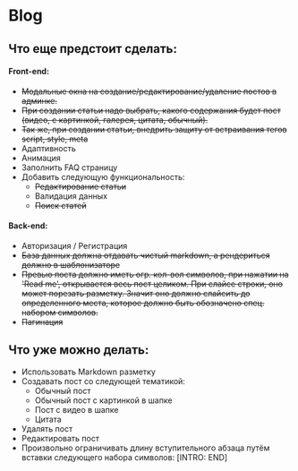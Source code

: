 # Blog
## Что еще предстоит сделать:

#### Front-end:
* ~~Модальные окна на создание/редактирование/удаление постов в админке.~~
* ~~При создании статьи надо выбрать, какого содержания будет пост (видео, с картинкой, галерея, цитата, обычный).~~
* ~~Так же, при создании статьи, внедрить защиту от встраивания тегов script, style, meta~~
* Адаптивность
* Анимация
* Заполнить FAQ страницу
* Добавить следующую функциональность:
  * ~~Редактирование статьи~~
  * Валидация данных
  * ~~Поиск статей~~


#### Back-end:
* Авторизация / Регистрация
* ~~База данных должна отдавать чистый markdown, а рендериться должно в шаблонизаторе~~
* ~~Превью поста должно иметь огр. кол-вол символов, при нажатии на 'Read me', открывается весь пост целиком. При слайсе строки, оно может порезать разметку. Значит оно должно слайсить до определенного места, которое должно быть обозначено спец. набором символов.~~
* ~~Пагинация~~

## Что уже можно делать:
* Использовать Markdown разметку
* Создавать пост со следующей тематикой:
  * Обычный пост
  * Обычный пост с картинкой в шапке
  * Пост с видео в шапке
  * Цитата
* Удалять пост
* Редактировать пост
* Произвольно ограничивать длину вступительного абзаца путём вставки следующего набора символов: [INTRO: END]
